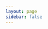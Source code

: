 ```yaml
---
layout: page
sidebar: false
---
```


<Editor/>

<script setup>
import Editor from '../src/views/theme-editor/index.vue'
</script>
